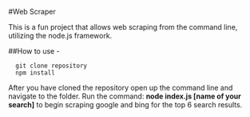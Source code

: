 #Web Scraper

This is a fun project that allows web scraping from the command line, utilizing the node.js framework.

##How to use - 

      git clone repository
      npm install

After you have cloned the repository open up the command line and navigate to the folder. Run the command: **node index.js [name of your search]**
to begin scraping google and bing for the top 6 search results.